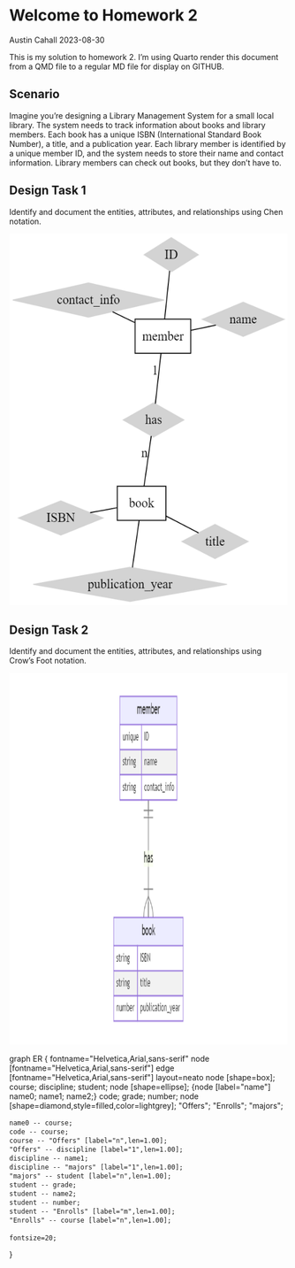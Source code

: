 # Welcome to Homework 2
Austin Cahall
2023-08-30

This is my solution to homework 2. I’m using Quarto render this document
from a QMD file to a regular MD file for display on GITHUB.

## Scenario

Imagine you’re designing a Library Management System for a small local
library. The system needs to track information about books and library
members. Each book has a unique ISBN (International Standard Book
Number), a title, and a publication year. Each library member is
identified by a unique member ID, and the system needs to store their
name and contact information. Library members can check out books, but
they don’t have to.

## Design Task 1

Identify and document the entities, attributes, and relationships using
Chen notation.

<div>

<div>

<img src="chen.png"
style="width:7in;height:7in" />

</div>

</div>

## Design Task 2

Identify and document the entities, attributes, and relationships using Crow’s Foot notation.

<div>

<img src="crows_feet.png"
style="width:8in;height:7in" />

</div>


graph ER {
	fontname="Helvetica,Arial,sans-serif"
	node [fontname="Helvetica,Arial,sans-serif"]
	edge [fontname="Helvetica,Arial,sans-serif"]
	layout=neato
	node [shape=box]; course; discipline; student;
	node [shape=ellipse]; {node [label="name"] name0; name1; name2;}
		code; grade; number;
	node [shape=diamond,style=filled,color=lightgrey]; "Offers"; "Enrolls"; "majors";

	name0 -- course;
	code -- course;
	course -- "Offers" [label="n",len=1.00];
	"Offers" -- discipline [label="1",len=1.00];
	discipline -- name1;
	discipline -- "majors" [label="1",len=1.00];
	"majors" -- student [label="n",len=1.00];
	student -- grade;
	student -- name2;
	student -- number;
	student -- "Enrolls" [label="m",len=1.00];
	"Enrolls" -- course [label="n",len=1.00];

	fontsize=20;
}

